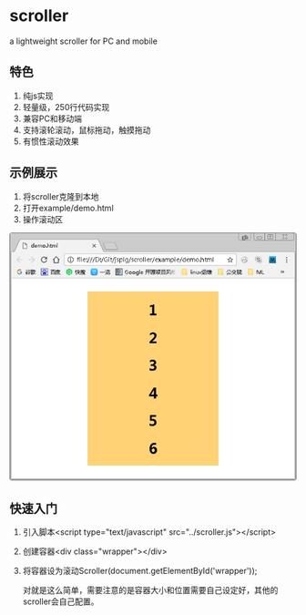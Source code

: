 # scroller
a lightweight scroller for PC and mobile

## 特色

1. 纯js实现
2. 轻量级，250行代码实现
3. 兼容PC和移动端
4. 支持滚轮滚动，鼠标拖动，触摸拖动
5. 有惯性滚动效果

## 示例展示

1. 将scroller克隆到本地
2. 打开example/demo.html
3. 操作滚动区

![image](https://github.com/ghking1/scroller/raw/master/example/demo.jpg)

## 快速入门

1. 引入脚本\<script type="text/javascript" src="../scroller.js"\>\</script\>
2. 创建容器\<div class="wrapper"\>\</div\>
3. 将容器设为滚动Scroller(document.getElementById('wrapper'));

    对就是这么简单，需要注意的是容器大小和位置需要自己设定好，其他的scroller会自己配置。
